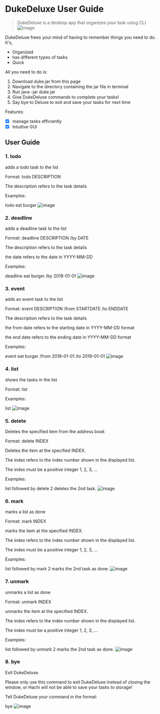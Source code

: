 # DukeDeluxe User Guide

> DukeDeluxe is a desktop app that organizes your task using CLI
![image](https://user-images.githubusercontent.com/82088609/225520779-7ee8eda8-52d3-4de4-a320-f58f27c00170.png)

DukeDeluxe frees your mind of having to remember things you need to do. It's,
- Organized
- has different types of tasks
- Quick

All you need to do is:
1. Download duke.jar from this page
2. Navigate to the directory containing the jar file in terminal
3. Run java -jar duke.jar
4. Give DukeDeluxe commands to complete your tasks!
5. Say bye to Deluxe to exit and save your tasks for next time


Features:
- [x] manage tasks efficiently
- [x] Intuitive GUI

## User Guide

### 1. todo

adds a todo task to the list

Format: todo DESCRIPTION

The description refers to the task details

Examples:

todo eat burger
![image](https://user-images.githubusercontent.com/82088609/225622232-10474dc9-4055-4130-9b4b-7bd908d30d79.png)



### 2. deadline

adds a deadline task to the list

Format: deadline DESCRIPTION /by DATE

The description refers to the task details

the date refers to the date in YYYY-MM-DD

Examples:

deadline eat burger /by 2018-01-01
![image](https://user-images.githubusercontent.com/82088609/225622348-81b3867e-9739-4393-a7f5-9e1f50e42e06.png)


### 3. event

adds an event task to the list

Format: event DESCRIPTION /from STARTDATE /to ENDDATE

The description refers to the task details

the from date refers to the starting date in YYYY-MM-DD format

the end date refers to the ending date in YYYY-MM-DD format

Examples:

event eat burger /from 2018-01-01 /to 2019-01-01
![image](https://user-images.githubusercontent.com/82088609/225622447-6f24761f-1aa1-465e-bdee-1e865d360663.png)


### 4. list

shows the tasks in the list

Format: list

Examples:

list
![image](https://user-images.githubusercontent.com/82088609/225622487-54a717d2-1d69-4ead-9919-5af60c6faa65.png)



### 5. delete

Deletes the specified item from the address book

Format: delete INDEX

Deletes the item at the specified INDEX.

The index refers to the index number shown in the displayed list.

The index must be a positive integer 1, 2, 3, …

Examples:

list followed by delete 2 deletes the 2nd task.
![image](https://user-images.githubusercontent.com/82088609/225622530-8e6317cd-9906-401d-a519-d01fb7377dda.png)


### 6. mark

marks a list as done

Format: mark INDEX

marks the item at the specified INDEX.

The index refers to the index number shown in the displayed list.

The index must be a positive integer 1, 2, 3, …

Examples:

list followed by mark 2 marks the 2nd task as done.
![image](https://user-images.githubusercontent.com/82088609/225622565-3a46e371-e014-43ae-8bc5-ad68b1757c0e.png)


### 7. unmark

unmarks a list as done

Format: unmark INDEX

unmarks the item at the specified INDEX.

The index refers to the index number shown in the displayed list.

The index must be a positive integer 1, 2, 3, …

Examples:

list followed by unmark 2 marks the 2nd task as done.
![image](https://user-images.githubusercontent.com/82088609/225622615-4c42c47e-f18a-4c62-be25-7bad6994a553.png)


### 8. bye
Exit DukeDeluxe.

Please only use this command to exit DukeDeluxe instead of closing the window, or Hachi will not be able to save your tasks to storage!

Tell DukeDeluxe your command in the format:

bye
![image](https://user-images.githubusercontent.com/82088609/225622681-e95c9966-98f5-488e-8ab4-0347b283e762.png)


<!-- ## Usage

### `Keyword` - Describe action

Describe the action and its outcome.

Example of usage: 

`keyword (optional arguments)`

Expected outcome:

Description of the outcome.

```
expected output
``` -->
